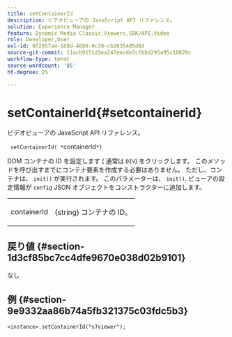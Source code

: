 ```yaml
---
title: setContainerId
description: ビデオビューアの JavaScript API リファレンス。
solution: Experience Manager
feature: Dynamic Media Classic,Viewers,SDK/API,Video
role: Developer,User
exl-id: 9f2857a4-108d-4689-9c39-cb2635405d0d
source-git-commit: 11acb9151d3ea247eecde3cfbbd295a95c10829c
workflow-type: tm+mt
source-wordcount: '85'
ht-degree: 2%

---
```


# setContainerId{#setcontainerid}

ビデオビューアの JavaScript API リファレンス。

` setContainerId( *`containerId`*)`

DOM コンテナの ID を設定します ( 通常は `DIV`) をクリックします。 このメソッドを呼び出すまでにコンテナ要素を作成する必要はありません。 ただし、コンテナは、 `init()` が実行されます。 このパラメーターは、 `init()`. ビューアの設定情報が `config` JSON オブジェクトをコンストラクターに追加します。

<table id="table_896DFF34A68A403DB93A6D597461A573"> 
 <tbody> 
  <tr> 
   <td colname="col1"> <p> <span class="codeph"> <span class="varname"> containerId </span> </span> </p> </td> 
   <td colname="col2"> <p> <span class="codeph"> {string} </span> コンテナの ID。 </p> </td> 
  </tr> 
 </tbody> 
</table>

## 戻り値 {#section-1d3cf85bc7cc4dfe9670e038d02b9101}

なし

## 例 {#section-9e9332aa86b74a5fb321375c03fdc5b3}

```
<instance>.setContainerId("s7viewer");
```

